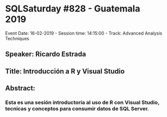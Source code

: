 # SQLSaturday #828 - Guatemala 2019
Event Date: 16-02-2019 - Session time: 14:15:00 - Track: Advanced Analysis Techniques
## Speaker: Ricardo Estrada
## Title: Introducción a R y Visual Studio
## Abstract:
### Esta es una sesión introductoria al uso de R con Visual Studio, tecnicas y conceptos para consumir datos de SQL Server.
